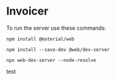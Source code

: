 # Invoicer

To run the server use these commands:

`npm install @material/web`

`npm install --save-dev @web/dev-server`

`npx web-dev-server --node-resolve`

test
